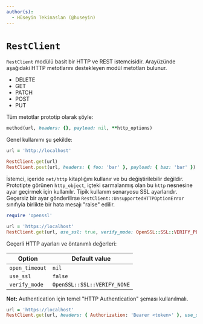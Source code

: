 ```yaml
---
author(s):
  - Hüseyin Tekinaslan (@huseyin)
---
```


`RestClient`
=============

`RestClient` modülü basit bir HTTP ve REST istemcisidir. Arayüzünde aşağıdaki
HTTP metotlarını destekleyen modül metotları bulunur.

- DELETE
- GET
- PATCH
- POST
- PUT

Tüm metotlar prototip olarak şöyle:

```ruby
method(url, headers: {}, payload: nil, **http_options)
```

Genel kullanımı şu şekilde:

```ruby
url = 'http://localhost'

RestClient.get(url)
RestClient.post(url, headers: { foo: 'bar' }, payload: { baz: 'bar' })
```

İstemci, içeride `net/http` kitaplığını kullanır ve bu değiştirilebilir
değildir. Prototipte görünen `http_object`, içteki sarmalanmış olan bu `http`
nesnesine ayar geçirmek için kullanılır. Tipik kullanım senaryosu SSL ayarlarıdır. Geçersiz bir ayar gönderilirse
`RestClient::UnsupportedHTTPOptionError` sınıfıyla birlikte bir hata mesajı
"raise" edilir.

```ruby
require 'openssl'

url = 'https://localhost'
RestClient.get(url, use_ssl: true, verify_mode: OpenSSL::SSL::VERIFY_PEER)
```

Geçerli HTTP ayarları ve öntanımlı değerleri:

|Option        |Default value              |
|--------------|---------------------------|
|`open_timeout`|`nil`                      |
|`use_ssl`     |`false`                    |
|`verify_mode` |`OpenSSL::SSL::VERIFY_NONE`|

**Not:** Authentication için temel "HTTP Authentication" şeması kullanılmalı.

```ruby
url = 'https://localhost'
RestClient.get(url, headers: { Authorization: 'Bearer <token>' }, use_ssl: true)
```
